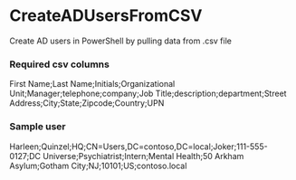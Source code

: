 # CreateADUsersFromCSV
Create AD users in PowerShell by pulling data from .csv file

### Required csv columns 
First Name;Last Name;Initials;Organizational Unit;Manager;telephone;company;Job Title;description;department;Street Address;City;State;Zipcode;Country;UPN

### Sample user
Harleen;Quinzel;HQ;CN=Users,DC=contoso,DC=local;Joker;111-555-0127;DC Universe;Psychiatrist;Intern;Mental Health;50 Arkham Asylum;Gotham City;NJ;10101;US;contoso.local

